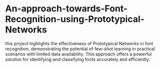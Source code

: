 # An-approach-towards-Font-Recognition-using-Prototypical-Networks
this project highlights the effectiveness of Prototypical Networks in font recognition, demonstrating the potential of few-shot learning in practical scenarios with limited data availability. This approach offers a powerful solution for identifying and classifying fonts accurately and efficiently.
